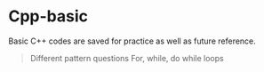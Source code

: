 # Cpp-basic
Basic C++ codes are saved for practice as well as future reference.
> Different pattern questions
> For, while, do while loops
> 
